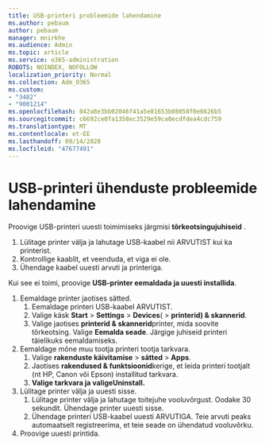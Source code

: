 ```yaml
---
title: USB-printeri probleemide lahendamine
ms.author: pebaum
author: pebaum
manager: mnirkhe
ms.audience: Admin
ms.topic: article
ms.service: o365-administration
ROBOTS: NOINDEX, NOFOLLOW
localization_priority: Normal
ms.collection: Adm_O365
ms.custom:
- "3482"
- "9001214"
ms.openlocfilehash: 042a8e3bb02046f41a5e81653b08058f0e6626b5
ms.sourcegitcommit: c6692ce0fa1358ec3529e59ca0ecdfdea4cdc759
ms.translationtype: MT
ms.contentlocale: et-EE
ms.lasthandoff: 09/14/2020
ms.locfileid: "47677491"
---
```

# <a name="fix-usb-printer-connection-issues"></a>USB-printeri ühenduste probleemide lahendamine

Proovige USB-printeri uuesti toimimiseks järgmisi **tõrkeotsingujuhiseid** .

1. Lülitage printer välja ja lahutage USB-kaabel nii ARVUTIST kui ka printerist.
2. Kontrollige kaablit, et veenduda, et viga ei ole.
3. Ühendage kaabel uuesti arvuti ja printeriga.

Kui see ei toimi, proovige **USB-printer eemaldada ja uuesti installida**.

1. Eemaldage printer jaotises sätted.
    1. Eemaldage printeri USB-kaabel ARVUTIST.
    2. Valige käsk **Start**  >  **Settings**  >  **Devices**(  >  **printerid) & skannerid**.
    3. Valige jaotises **printerid & skannerid**printer, mida soovite tõrkeotsing. Valige **Eemalda seade**. Järgige juhiseid printeri täielikuks eemaldamiseks.
2. Eemaldage mõne muu tootja printeri tootja tarkvara.
    1. Valige **rakenduste käivitamise**  >  **sätted**  >  **Apps**.
    2. Jaotises **rakendused & funktsioonid**kerige, et leida printeri tootjalt (nt HP, Canon või Epson) installitud tarkvara.
    3. **Valige tarkvara ja valigeUninstall.**
3. Lülitage printer välja ja uuesti sisse.<br>
    1. Lülitage printer välja ja lahutage toitejuhe vooluvõrgust. Oodake 30 sekundit. Ühendage printer uuesti sisse.
    2. Ühendage printeri USB-kaabel uuesti ARVUTIGA. Teie arvuti peaks automaatselt registreerima, et teie seade on ühendatud vooluvõrku.
4. Proovige uuesti printida.